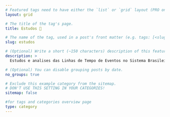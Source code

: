 ```yaml
---
# Featured tags need to have either the `list` or `grid` layout (PRO only).
layout: grid

# The title of the tag's page.
title: Estudos 📰

# The name of the tag, used in a post's front matter (e.g. tags: [<slug>]).
slug: estudos

# (Optional) Write a short (~150 characters) description of this featured tag.
description: >
  Estudos e analises das Linhas de Tempo de Eventos no Sistema Brasileiros 🏛️ 

# (Optional) You can disable grouping posts by date.
no_groups: true

# Exclude this example category from the sitemap.
# DON'T USE THIS SETTING IN YOUR CATEGORIES!
sitemap: false

#for tags and categories overview page
type: category
---
```

